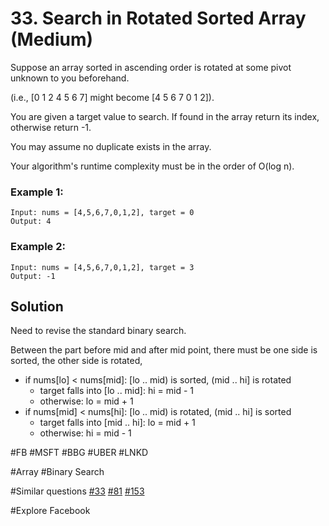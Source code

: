 # 33. Search in Rotated Sorted Array (Medium)

Suppose an array sorted in ascending order is rotated at some pivot unknown to you beforehand.

(i.e., [0 1 2 4 5 6 7] might become [4 5 6 7 0 1 2]).

You are given a target value to search. If found in the array return its index, otherwise return -1.

You may assume no duplicate exists in the array.

Your algorithm's runtime complexity must be in the order of O(log n).

### Example 1:
```
Input: nums = [4,5,6,7,0,1,2], target = 0
Output: 4
```
### Example 2:
```
Input: nums = [4,5,6,7,0,1,2], target = 3
Output: -1
```

## Solution
Need to revise the standard binary search. 

Between the part before mid and after mid point, there must be one side is sorted, the other side is rotated,
- if nums[lo] < nums[mid]: [lo .. mid) is sorted, (mid .. hi] is rotated
  - target falls into [lo .. mid]: hi = mid - 1
  - otherwise: lo = mid + 1
- if nums[mid] < nums[hi]: [lo .. mid) is rotated, (mid .. hi] is sorted
  - target falls into [mid .. hi]: lo = mid + 1
  - otherwise: hi = mid - 1

#FB #MSFT #BBG #UBER #LNKD

#Array #Binary Search

#Similar questions [#33](../p033m/README.md) [#81](../p081m/README.md) [#153](../p153m/README.md)

#Explore Facebook
